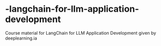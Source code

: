 # -langchain-for-llm-application-development
Course material for LangChain for LLM Application Development given by deeplearning.ia
